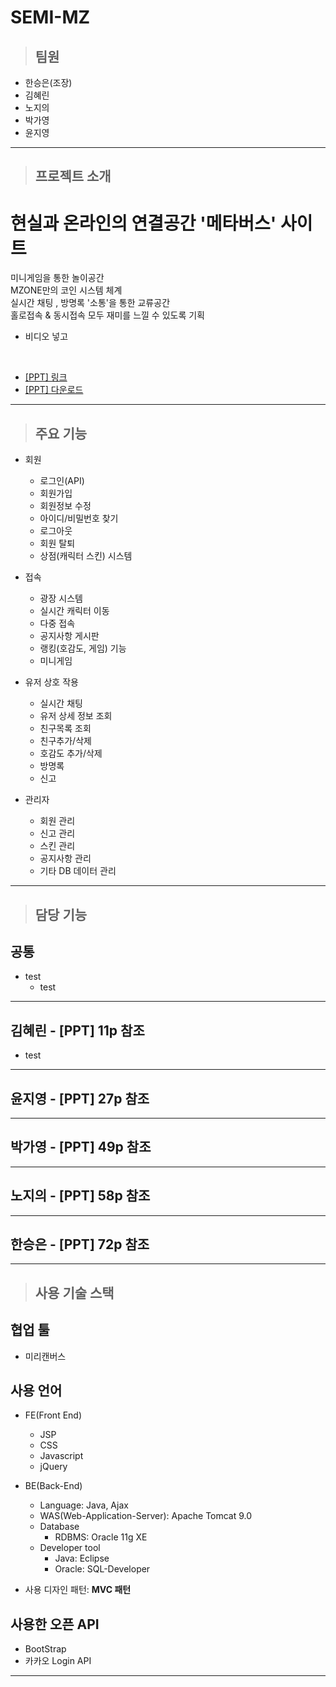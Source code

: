 # SEMI-MZ

> ## 팀원

- 한승은(조장)
- 김혜린
- 노지의
- 박가영
- 윤지영

---

> ## 프로젝트 소개

현실과 온라인의 연결공간 '메타버스' 사이트
================================
미니게임을 통한 놀이공간  
MZONE만의 코인 시스템 체계  
실시간 채팅 , 방명록 '소통'을 통한 교류공간  
홀로접속 & 동시접속 모두 재미를 느낄 수 있도록 기획  
- 비디오 넣고


<br>

- [[PPT] 링크](https://www.miricanvas.com/v/11ytu1c)
- <a href="./SEMI_MZ/WebContent/resource/etc/MZONE_PPT.pdf" download="Mzone.pdf"> [PPT] 다운로드</a>

---

> ## 주요 기능

- 회원
	- 로그인(API)
	- 회원가입
	- 회원정보 수정
	- 아이디/비밀번호 찾기
	- 로그아웃
	- 회원 탈퇴
	- 상점(캐릭터 스킨) 시스템

- 접속
	- 광장 시스템
	- 실시간 캐릭터 이동
	- 다중 접속
	- 공지사항 게시판
	- 랭킹(호감도, 게임) 기능
	- 미니게임

- 유저 상호 작용
	- 실시간 채팅
	- 유저 상세 정보 조회
	- 친구목록 조회
	- 친구추가/삭제
	- 호감도 추가/삭제
	- 방명록
	- 신고

- 관리자
	- 회원 관리
	- 신고 관리
	- 스킨 관리
	- 공지사항 관리
	- 기타 DB 데이터 관리

---

> ## 담당 기능

## 공통

- test
  - test

---

## 김혜린 - [PPT] 11p 참조

- test

---

## 윤지영 - [PPT] 27p 참조

---

## 박가영 - [PPT] 49p 참조

---

## 노지의 - [PPT] 58p 참조

---

## 한승은 - [PPT] 72p 참조

---

> ## 사용 기술 스택

## 협업 툴

- 미리캔버스

## 사용 언어

- FE(Front End)

  - JSP
  - CSS
  - Javascript
  - jQuery

- BE(Back-End)

  - Language: Java, Ajax
  - WAS(Web-Application-Server): Apache Tomcat 9.0
  - Database
    - RDBMS: Oracle 11g XE
  - Developer tool
    - Java: Eclipse
    - Oracle: SQL-Developer

- 사용 디자인 패턴: **MVC 패턴**

## 사용한 오픈 API

- BootStrap
- 카카오 Login API

---
